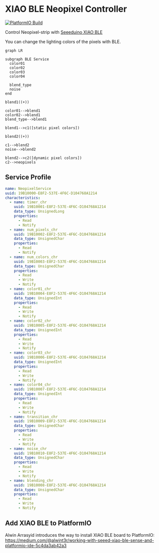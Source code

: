 # XIAO BLE Neopixel Controller

[![PlatformIO Build](https://github.com/botamochi6277/XIAO-BLE-Neopixel-Controller/actions/workflows/ci-platformio.yml/badge.svg)](https://github.com/botamochi6277/XIAO-BLE-Neopixel-Controller/actions/workflows/ci-platformio.yml)

Control Neopixel-strip with [Seeeduino XIAO BLE](https://wiki.seeedstudio.com/XIAO_BLE/)

You can change the lighting colors of the pixels with BLE.

```mermaid
graph LR

subgraph BLE Service
  color01
  color02
  color03
  color04

  blend_type
  noise
end

blend1((+))

color01-->blend1
color02-->blend1
blend_type-->blend1

blend1-->c1([static pixel colors])

blend2((+))

c1-->blend2
noise-->blend2

blend2-->c2([dynamic pixel colors])
c2-->neopixels

```

## Service Profile

```yml
name: NeopixelService
uuid: 19B10000-E8F2-537E-4F6C-D104768A1214
characteristics:
  - name: timer_chr
    uuid: 19B10001-E8F2-537E-4F6C-D104768A1214
    data_type: UnsignedLong
    properties:
      - Read
      - Notify
  - name: num_pixels_chr
    uuid: 19B10002-E8F2-537E-4F6C-D104768A1214
    data_type: UnsignedChar
    properties:
      - Read
      - Notify
  - name: num_colors_chr
    uuid: 19B10003-E8F2-537E-4F6C-D104768A1214
    data_type: UnsignedChar
    properties:
      - Read
      - Write
      - Notify
  - name: color01_chr
    uuid: 19B10004-E8F2-537E-4F6C-D104768A1214
    data_type: UnsignedInt
    properties:
      - Read
      - Write
      - Notify
  - name: color02_chr
    uuid: 19B10005-E8F2-537E-4F6C-D104768A1214
    data_type: UnsignedInt
    properties:
      - Read
      - Write
      - Notify
  - name: color03_chr
    uuid: 19B10006-E8F2-537E-4F6C-D104768A1214
    data_type: UnsignedInt
    properties:
      - Read
      - Write
      - Notify
  - name: color04_chr
    uuid: 19B10007-E8F2-537E-4F6C-D104768A1214
    data_type: UnsignedInt
    properties:
      - Read
      - Write
      - Notify
  - name: transition_chr
    uuid: 19B10009-E8F2-537E-4F6C-D104768A1214
    data_type: UnsignedChar
    properties:
      - Read
      - Write
      - Notify
  - name: noise_chr
    uuid: 19B10010-E8F2-537E-4F6C-D104768A1214
    data_type: UnsignedChar
    properties:
      - Read
      - Write
      - Notify
  - name: blending_chr
    uuid: 19B10008-E8F2-537E-4F6C-D104768A1214
    data_type: UnsignedChar
    properties:
      - Read
      - Write
      - Notify
```

## Add XIAO BLE to PlatformIO

Alwin Arrasyid introduces the way to install XIAO BLE board to PlatformIO:  
https://medium.com/@alwint3r/working-with-seeed-xiao-ble-sense-and-platformio-ide-5c4da3ab42a3
